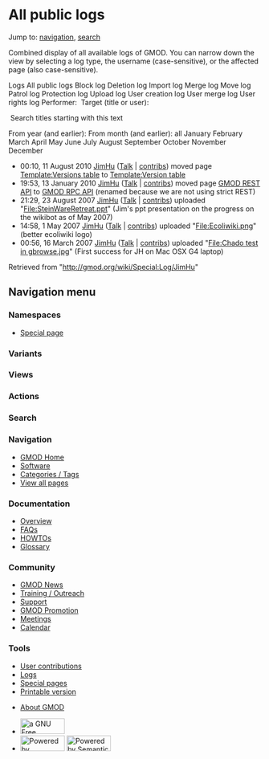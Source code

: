 <div id="mw-page-base" class="noprint">

</div>

<div id="mw-head-base" class="noprint">

</div>

<div id="content" class="mw-body" role="main">

<span id="top"></span>

<div id="mw-js-message" style="display:none;">

</div>



# <span dir="auto">All public logs</span>

<div id="bodyContent">

<div id="contentSub">

</div>

<div id="jump-to-nav" class="mw-jump">

Jump to: [navigation](#mw-navigation), [search](#p-search)

</div>

<div id="mw-content-text">

Combined display of all available logs of GMOD. You can narrow down the
view by selecting a log type, the username (case-sensitive), or the
affected page (also case-sensitive).

Logs All public logs Block log Deletion log Import log Merge log Move
log Patrol log Protection log Upload log User creation log User merge
log User rights log <span style="white-space: nowrap">Performer: </span>
<span style="white-space: nowrap">Target (title or user): </span>

 Search titles starting with this text

From year (and earlier): From month (and earlier): all January February
March April May June July August September October November December

- 00:10, 11 August 2010 <a href="/wiki/User:JimHu" class="mw-userlink"
  title="User:JimHu">JimHu</a> <span class="mw-usertoollinks">(<a
  href="/mediawiki/index.php?title=User_talk:JimHu&amp;action=edit&amp;redlink=1"
  class="new" title="User talk:JimHu (page does not exist)">Talk</a> \|
  [contribs](/wiki/Special:Contributions/JimHu "Special:Contributions/JimHu"))</span>
  moved page <a
  href="/mediawiki/index.php?title=Template:Versions_table&amp;redirect=no"
  class="mw-redirect" title="Template:Versions table">Template:Versions
  table</a> to [Template:Version
  table](/wiki/Template:Version_table "Template:Version table")
- 19:53, 13 January 2010 <a href="/wiki/User:JimHu" class="mw-userlink"
  title="User:JimHu">JimHu</a> <span class="mw-usertoollinks">(<a
  href="/mediawiki/index.php?title=User_talk:JimHu&amp;action=edit&amp;redlink=1"
  class="new" title="User talk:JimHu (page does not exist)">Talk</a> \|
  [contribs](/wiki/Special:Contributions/JimHu "Special:Contributions/JimHu"))</span>
  moved page
  <a href="/mediawiki/index.php?title=GMOD_REST_API&amp;redirect=no"
  class="mw-redirect" title="GMOD REST API">GMOD REST API</a> to [GMOD
  RPC API](/wiki/GMOD_RPC_API "GMOD RPC API")
  <span class="comment">(renamed because we are not using strict
  REST)</span>
- 21:29, 23 August 2007 <a href="/wiki/User:JimHu" class="mw-userlink"
  title="User:JimHu">JimHu</a> <span class="mw-usertoollinks">(<a
  href="/mediawiki/index.php?title=User_talk:JimHu&amp;action=edit&amp;redlink=1"
  class="new" title="User talk:JimHu (page does not exist)">Talk</a> \|
  [contribs](/wiki/Special:Contributions/JimHu "Special:Contributions/JimHu"))</span>
  uploaded
  "[File:SteinWareRetreat.ppt](/wiki/File:SteinWareRetreat.ppt "File:SteinWareRetreat.ppt")"
  <span class="comment">(Jim's ppt presentation on the progress on the
  wikibot as of May 2007)</span>
- 14:58, 1 May 2007 <a href="/wiki/User:JimHu" class="mw-userlink"
  title="User:JimHu">JimHu</a> <span class="mw-usertoollinks">(<a
  href="/mediawiki/index.php?title=User_talk:JimHu&amp;action=edit&amp;redlink=1"
  class="new" title="User talk:JimHu (page does not exist)">Talk</a> \|
  [contribs](/wiki/Special:Contributions/JimHu "Special:Contributions/JimHu"))</span>
  uploaded
  "[File:Ecoliwiki.png](/wiki/File:Ecoliwiki.png "File:Ecoliwiki.png")"
  <span class="comment">(better ecoliwiki logo)</span>
- 00:56, 16 March 2007 <a href="/wiki/User:JimHu" class="mw-userlink"
  title="User:JimHu">JimHu</a> <span class="mw-usertoollinks">(<a
  href="/mediawiki/index.php?title=User_talk:JimHu&amp;action=edit&amp;redlink=1"
  class="new" title="User talk:JimHu (page does not exist)">Talk</a> \|
  [contribs](/wiki/Special:Contributions/JimHu "Special:Contributions/JimHu"))</span>
  uploaded "[File:Chado test in
  gbrowse.jpg](/wiki/File:Chado_test_in_gbrowse.jpg "File:Chado test in gbrowse.jpg")"
  <span class="comment">(First success for JH on Mac OSX G4
  laptop)</span>

</div>

<div class="printfooter">

Retrieved from "<http://gmod.org/wiki/Special:Log/JimHu>"

</div>

<div id="catlinks" class="catlinks catlinks-allhidden">

</div>

<div class="visualClear">

</div>

</div>

</div>

<div id="mw-navigation">

## Navigation menu

<div id="mw-head">



<div id="left-navigation">

<div id="p-namespaces" class="vectorTabs" role="navigation"
aria-labelledby="p-namespaces-label">

### Namespaces

- <span id="ca-nstab-special">[Special
  page](/wiki/Special:Log/JimHu "This is a special page, you cannot edit the page itself")</span>

</div>

<div id="p-variants" class="vectorMenu emptyPortlet" role="navigation"
aria-labelledby="p-variants-label">

### 

### Variants[](#)

<div class="menu">

</div>

</div>

</div>

<div id="right-navigation">

<div id="p-views" class="vectorTabs emptyPortlet" role="navigation"
aria-labelledby="p-views-label">

### Views

</div>

<div id="p-cactions" class="vectorMenu emptyPortlet" role="navigation"
aria-labelledby="p-cactions-label">

### Actions[](#)

<div class="menu">

</div>

</div>

<div id="p-search" role="search">

### Search

<div id="simpleSearch">

</div>

</div>

</div>

</div>

<div id="mw-panel">

<div id="p-logo" role="banner">

<a href="/wiki/Main_Page"
style="background-image: url(http://gmod.org/images/GMOD-cogs.png);"
title="Visit the main page"></a>

</div>

<div id="p-Navigation" class="portal" role="navigation"
aria-labelledby="p-Navigation-label">

### Navigation

<div class="body">

- <span id="n-GMOD-Home">[GMOD Home](/wiki/Main_Page)</span>
- <span id="n-Software">[Software](/wiki/GMOD_Components)</span>
- <span id="n-Categories-.2F-Tags">[Categories /
  Tags](/wiki/Categories)</span>
- <span id="n-View-all-pages">[View all
  pages](/wiki/Special:AllPages)</span>

</div>

</div>

<div id="p-Documentation" class="portal" role="navigation"
aria-labelledby="p-Documentation-label">

### Documentation

<div class="body">

- <span id="n-Overview">[Overview](/wiki/Overview)</span>
- <span id="n-FAQs">[FAQs](/wiki/Category:FAQ)</span>
- <span id="n-HOWTOs">[HOWTOs](/wiki/Category:HOWTO)</span>
- <span id="n-Glossary">[Glossary](/wiki/Glossary)</span>

</div>

</div>

<div id="p-Community" class="portal" role="navigation"
aria-labelledby="p-Community-label">

### Community

<div class="body">

- <span id="n-GMOD-News">[GMOD News](/wiki/GMOD_News)</span>
- <span id="n-Training-.2F-Outreach">[Training /
  Outreach](/wiki/Training_and_Outreach)</span>
- <span id="n-Support">[Support](/wiki/Support)</span>
- <span id="n-GMOD-Promotion">[GMOD
  Promotion](/wiki/GMOD_Promotion)</span>
- <span id="n-Meetings">[Meetings](/wiki/Meetings)</span>
- <span id="n-Calendar">[Calendar](/wiki/Calendar)</span>

</div>

</div>

<div id="p-tb" class="portal" role="navigation"
aria-labelledby="p-tb-label">

### Tools

<div class="body">

- <span id="t-contributions">[User
  contributions](/wiki/Special:Contributions/JimHu "A list of contributions of this user")</span>
- <span id="t-log">[Logs](/wiki/Special:Log/JimHu)</span>
- <span id="t-specialpages"><a href="/wiki/Special:SpecialPages" accesskey="q"
  title="A list of all special pages [q]">Special pages</a></span>
- <span id="t-print"><a href="/mediawiki/index.php?title=Special:Log/JimHu&amp;printable=yes"
  rel="alternate" accesskey="p"
  title="Printable version of this page [p]">Printable version</a></span>

</div>

</div>

</div>

</div>

<div id="footer" role="contentinfo">

- <span id="footer-places-about">[About
  GMOD](/wiki/GMOD:About "GMOD:About")</span>

<!-- -->

- <span id="footer-copyrightico">[<img src="http://www.gnu.org/graphics/gfdl-logo-small.png" width="88"
  height="31" alt="a GNU Free Documentation License" />](http://www.gnu.org/licenses/fdl-1.3.html)</span>
- <span id="footer-poweredbyico">[<img src="/mediawiki/skins/common/images/poweredby_mediawiki_88x31.png"
  width="88" height="31" alt="Powered by MediaWiki" />](//www.mediawiki.org/)
  [<img
  src="/mediawiki/extensions/SemanticMediaWiki/includes/../resources/images/smw_button.png"
  width="88" height="31" alt="Powered by Semantic MediaWiki" />](https://www.semantic-mediawiki.org/wiki/Semantic_MediaWiki)</span>

<div style="clear:both">

</div>

</div>
